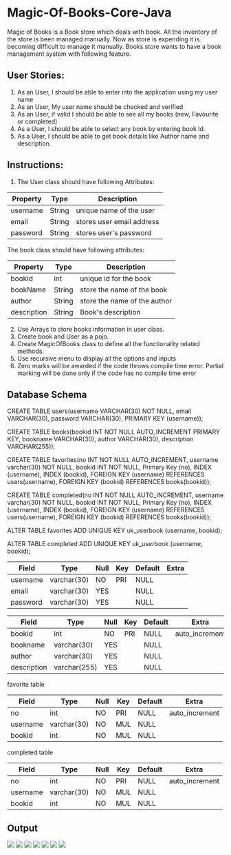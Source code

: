# Magic-Of-Books-Core-Java

Magic of Books is a Book store which deals with book. All the inventory of the store is been 
managed manually. Now as store is expending it is becoming difficult to manage it manually. 
Books store wants to have a book management system with following feature.

## User Stories:
1. As an User, I should be able to enter into the application using my user name
2. As an User, My user name should be checked and verified
3. As an User, if valid I should be able to see all my books (new, Favourite or 
completed)
4. As a User, I should be able to select any book by entering book Id.
5. As a User, I should be able to get book details like Author name and description.

## Instructions:

1. The User class should have following Attributes:

| Property  | Type | Description |
| ------------- | ------------- | -------------|
| username | String  | unique name of the user |
| email | String | stores user email address |
| password  | String  | stores user's password |
 
The book class should have following attributes:

| Property  | Type | Description |
| ------------- | ------------- | -------------|
| bookId | int  | unique id for the book |
| bookName | String  | store the name of the book |
| author | String  | store the name of the author |
| description | String  | Book's description |


 
2. Use Arrays to store books information in user class.
3. Create book and User as a pojo.
4. Create MagicOfBooks class to define all the functionality related methods. 
5. Use recursive menu to display all the options and inputs
6. Zero marks will be awarded if the code throws compile time error. Partial marking will be done only if the code has no compile time error

## Database Schema

CREATE TABLE users(username VARCHAR(30) NOT NULL, email VARCHAR(30), password VARCHAR(30), PRIMARY KEY (username));

CREATE TABLE books(bookid INT NOT NULL AUTO_INCREMENT PRIMARY KEY, bookname VARCHAR(30), author VARCHAR(30), description VARCHAR(255));

CREATE TABLE favorites(no INT NOT NULL AUTO_INCREMENT, username varchar(30) NOT NULL, bookid INT NOT NULL, Primary Key (no), INDEX (username), INDEX (bookid), FOREIGN KEY (username) REFERENCES users(username), FOREIGN KEY (bookid) REFERENCES books(bookid));

CREATE TABLE completed(no INT NOT NULL AUTO_INCREMENT, username varchar(30) NOT NULL, bookid INT NOT NULL, Primary Key (no), INDEX (username), INDEX (bookid), FOREIGN KEY (username) REFERENCES users(username), FOREIGN KEY (bookid) REFERENCES books(bookid));

ALTER TABLE favorites ADD UNIQUE KEY uk_userbook (username, bookid);

ALTER TABLE completed ADD UNIQUE KEY uk_userbook (username, bookid);




| Field    | Type        | Null | Key | Default | Extra |
| ------------- | ------------- | ------------- | ------------- | ------------- | ------------- |
| username | varchar(30) | NO   | PRI | NULL    |       |
| email    | varchar(30) | YES  |     | NULL    |       |
| password | varchar(30) | YES  |     | NULL    |       |



| Field       | Type         | Null | Key | Default | Extra          |
| ------------- | ------------- | ------------- | ------------- | ------------- | ------------- |
| bookid      | int          | NO   | PRI | NULL    | auto_increment |
| bookname    | varchar(30)  | YES  |     | NULL    |                |
| author      | varchar(30)  | YES  |     | NULL    |                |
| description | varchar(255) | YES  |     | NULL    |                |


favorite table

| Field    | Type        | Null | Key | Default | Extra          |
| ------------- | ------------- | ------------- | ------------- | ------------- | ------------- |
| no       | int         | NO   | PRI | NULL    | auto_increment |
| username | varchar(30) | NO   | MUL | NULL    |                |
| bookid   | int         | NO   | MUL | NULL    |                |


completed table

| Field | Type | Null | Key | Default | Extra |
| ------------- | ------------- | ------------- | ------------- | ------------- | ------------- |
| no | int | NO | PRI | NULL | auto_increment |
| username | varchar(30) | NO   | MUL | NULL |  |
| bookid   | int | NO | MUL | NULL |  |

## Output
![](Output1.PNG)
![](Output2.PNG)
![](Output3.PNG)
![](Output4.PNG)
![](Output5.PNG)
![](Output6.PNG)
![](Output7.PNG)